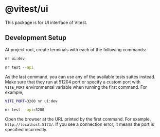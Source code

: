 # @vitest/ui

This package is for UI interface of Vitest.

## Development Setup

At project root, create terminals with each of the following commands:

```bash
nr ui:dev
```

```bash
nr test --api
```

As the last command, you can use any of the available tests suites instead. Make sure that they run at 51204 port or specify a custom port with `VITE_PORT` environmental variable when running the first command. For example,

```bash
VITE_PORT=3200 nr ui:dev
```

```bash
nr test --api=3200
```

Open the browser at the URL printed by the first command. For example, `http://localhost:5173/`. If you see a connection error, it means the port is specified incorrectly.
